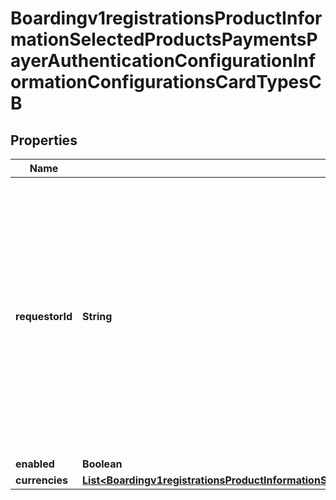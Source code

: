 
# Boardingv1registrationsProductInformationSelectedProductsPaymentsPayerAuthenticationConfigurationInformationConfigurationsCardTypesCB

## Properties
Name | Type | Description | Notes
------------ | ------------- | ------------- | -------------
**requestorId** | **String** | The value is for 3DS2.0 and is a Directory Server assigned 3DS Requestor ID value. If this field is passed in request, it will override Requestor Id value that is configured on the Merchant&#39;s profile. |  [optional]
**enabled** | **Boolean** |  |  [optional]
**currencies** | [**List&lt;Boardingv1registrationsProductInformationSelectedProductsPaymentsPayerAuthenticationConfigurationInformationConfigurationsCardTypesVerifiedByVisaCurrencies&gt;**](Boardingv1registrationsProductInformationSelectedProductsPaymentsPayerAuthenticationConfigurationInformationConfigurationsCardTypesVerifiedByVisaCurrencies.md) |  |  [optional]



